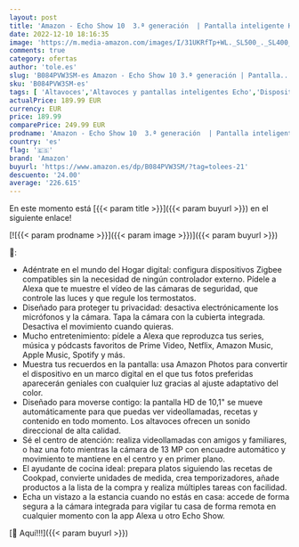 ```yaml
---
layout: post
title: 'Amazon - Echo Show 10  3.ª generación  | Pantalla inteligente HD con movimiento y Alexa  Blanco'
date: 2022-12-10 18:16:35
image: 'https://m.media-amazon.com/images/I/31UKRfTp+WL._SL500_._SL400_.jpg'
comments: true
category: ofertas
author: 'tole.es'
slug: 'B084PVW3SM-es Amazon - Echo Show 10 3.ª generación | Pantalla...'
sku: 'B084PVW3SM-es'
tags: [ 'Altavoces','Altavoces y pantallas inteligentes Echo','Dispositivos Amazon','Dispositivos Amazon y Accesorios','Electrónica','Equipos de audio y Hi-Fi','Pantallas inteligentes','alexa','amazon','🇪🇸', ]
actualPrice: 189.99 EUR
currency: EUR
price: 189.99
comparePrice: 249.99 EUR
prodname: 'Amazon - Echo Show 10  3.ª generación  | Pantalla inteligente HD con movimiento y Alexa  Blanco'
country: 'es'
flag: '🇪🇸'
brand: 'Amazon'
buyurl: 'https://www.amazon.es/dp/B084PVW3SM/?tag=tolees-21'
descuento: '24.00'
average: '226.615'
---
```


En este momento está [{{< param title >}}]({{< param buyurl >}}) en el siguiente enlace!

[![{{< param prodname >}}]({{< param image >}})]({{< param buyurl >}})

🔎:

- Adéntrate en el mundo del Hogar digital: configura dispositivos Zigbee compatibles sin la necesidad de ningún controlador externo. Pídele a Alexa que te muestre el vídeo de las cámaras de seguridad, que controle las luces y que regule los termostatos.
- Diseñado para proteger tu privacidad: desactiva electrónicamente los micrófonos y la cámara. Tapa la cámara con la cubierta integrada. Desactiva el movimiento cuando quieras.
- Mucho entretenimiento: pídele a Alexa que reproduzca tus series, música y pódcasts favoritos de Prime Video, Netflix, Amazon Music, Apple Music, Spotify y más.
- Muestra tus recuerdos en la pantalla: usa Amazon Photos para convertir el dispositivo en un marco digital en el que tus fotos preferidas aparecerán geniales con cualquier luz gracias al ajuste adaptativo del color.
- Diseñado para moverse contigo: la pantalla HD de 10,1" se mueve automáticamente para que puedas ver videollamadas, recetas y contenido en todo momento. Los altavoces ofrecen un sonido direccional de alta calidad.
- Sé el centro de atención: realiza videollamadas con amigos y familiares, o haz una foto mientras la cámara de 13 MP con encuadre automático y movimiento te mantiene en el centro y en primer plano.
- El ayudante de cocina ideal: prepara platos siguiendo las recetas de Cookpad, convierte unidades de medida, crea temporizadores, añade productos a la lista de la compra y realiza múltiples tareas con facilidad.
- Echa un vistazo a la estancia cuando no estás en casa: accede de forma segura a la cámara integrada para vigilar tu casa de forma remota en cualquier momento con la app Alexa u otro Echo Show.

[🛒 Aquí!!!]({{< param buyurl >}})
